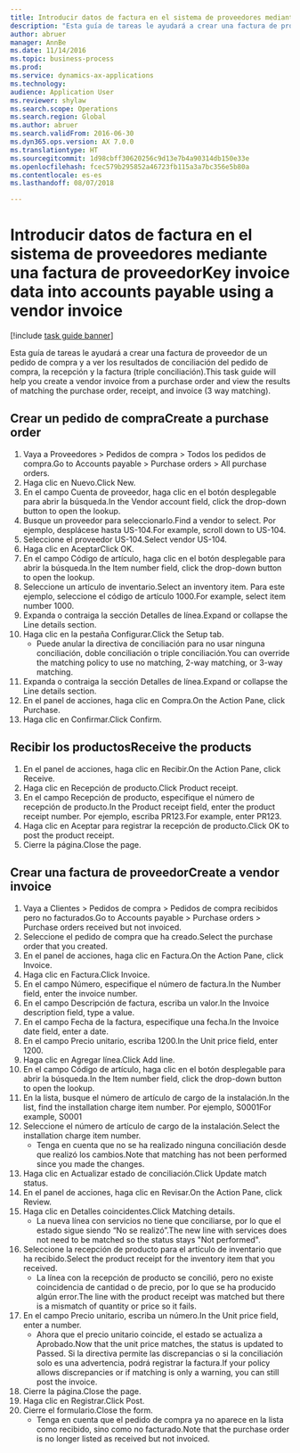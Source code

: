 ```yaml
--- 
title: Introducir datos de factura en el sistema de proveedores mediante una factura de proveedor
description: "Esta guía de tareas le ayudará a crear una factura de proveedor de un pedido de compra y a ver los resultados de conciliación del pedido de compra, la recepción y la factura (triple conciliación)."
author: abruer
manager: AnnBe
ms.date: 11/14/2016
ms.topic: business-process
ms.prod: 
ms.service: dynamics-ax-applications
ms.technology: 
audience: Application User
ms.reviewer: shylaw
ms.search.scope: Operations
ms.search.region: Global
ms.author: abruer
ms.search.validFrom: 2016-06-30
ms.dyn365.ops.version: AX 7.0.0
ms.translationtype: HT
ms.sourcegitcommit: 1d98cbff30620256c9d13e7b4a90314db150e33e
ms.openlocfilehash: fcec579b295852a46723fb115a3a7bc356e5b80a
ms.contentlocale: es-es
ms.lasthandoff: 08/07/2018

---
```

# <a name="key-invoice-data-into-accounts-payable-using-a-vendor-invoice"></a><span data-ttu-id="09629-103">Introducir datos de factura en el sistema de proveedores mediante una factura de proveedor</span><span class="sxs-lookup"><span data-stu-id="09629-103">Key invoice data into accounts payable using a vendor invoice</span></span>

[!include [task guide banner](../../includes/task-guide-banner.md)]

<span data-ttu-id="09629-104">Esta guía de tareas le ayudará a crear una factura de proveedor de un pedido de compra y a ver los resultados de conciliación del pedido de compra, la recepción y la factura (triple conciliación).</span><span class="sxs-lookup"><span data-stu-id="09629-104">This task guide will help you create a vendor invoice from a purchase order and view the results of matching the purchase order, receipt, and invoice (3 way matching).</span></span>


## <a name="create-a-purchase-order"></a><span data-ttu-id="09629-105">Crear un pedido de compra</span><span class="sxs-lookup"><span data-stu-id="09629-105">Create a purchase order</span></span>
1. <span data-ttu-id="09629-106">Vaya a Proveedores > Pedidos de compra > Todos los pedidos de compra.</span><span class="sxs-lookup"><span data-stu-id="09629-106">Go to Accounts payable > Purchase orders > All purchase orders.</span></span>
2. <span data-ttu-id="09629-107">Haga clic en Nuevo.</span><span class="sxs-lookup"><span data-stu-id="09629-107">Click New.</span></span>
3. <span data-ttu-id="09629-108">En el campo Cuenta de proveedor, haga clic en el botón desplegable para abrir la búsqueda.</span><span class="sxs-lookup"><span data-stu-id="09629-108">In the Vendor account field, click the drop-down button to open the lookup.</span></span>
4. <span data-ttu-id="09629-109">Busque un proveedor para seleccionarlo.</span><span class="sxs-lookup"><span data-stu-id="09629-109">Find a vendor to select.</span></span> <span data-ttu-id="09629-110">Por ejemplo, desplácese hasta US-104.</span><span class="sxs-lookup"><span data-stu-id="09629-110">For example, scroll down to US-104.</span></span>
5. <span data-ttu-id="09629-111">Seleccione el proveedor US-104.</span><span class="sxs-lookup"><span data-stu-id="09629-111">Select vendor US-104.</span></span>
6. <span data-ttu-id="09629-112">Haga clic en Aceptar</span><span class="sxs-lookup"><span data-stu-id="09629-112">Click OK.</span></span>
7. <span data-ttu-id="09629-113">En el campo Código de artículo, haga clic en el botón desplegable para abrir la búsqueda.</span><span class="sxs-lookup"><span data-stu-id="09629-113">In the Item number field, click the drop-down button to open the lookup.</span></span>
8. <span data-ttu-id="09629-114">Seleccione un artículo de inventario.</span><span class="sxs-lookup"><span data-stu-id="09629-114">Select an inventory item.</span></span> <span data-ttu-id="09629-115">Para este ejemplo, seleccione el código de artículo 1000.</span><span class="sxs-lookup"><span data-stu-id="09629-115">For example, select item number 1000.</span></span>
9. <span data-ttu-id="09629-116">Expanda o contraiga la sección Detalles de línea.</span><span class="sxs-lookup"><span data-stu-id="09629-116">Expand or collapse the Line details section.</span></span>
10. <span data-ttu-id="09629-117">Haga clic en la pestaña Configurar.</span><span class="sxs-lookup"><span data-stu-id="09629-117">Click the Setup tab.</span></span>
    * <span data-ttu-id="09629-118">Puede anular la directiva de conciliación para no usar ninguna conciliación, doble conciliación o triple conciliación.</span><span class="sxs-lookup"><span data-stu-id="09629-118">You can override the matching policy to use no matching, 2-way matching, or 3-way matching.</span></span>  
11. <span data-ttu-id="09629-119">Expanda o contraiga la sección Detalles de línea.</span><span class="sxs-lookup"><span data-stu-id="09629-119">Expand or collapse the Line details section.</span></span>
12. <span data-ttu-id="09629-120">En el panel de acciones, haga clic en Compra.</span><span class="sxs-lookup"><span data-stu-id="09629-120">On the Action Pane, click Purchase.</span></span>
13. <span data-ttu-id="09629-121">Haga clic en Confirmar.</span><span class="sxs-lookup"><span data-stu-id="09629-121">Click Confirm.</span></span>

## <a name="receive-the-products"></a><span data-ttu-id="09629-122">Recibir los productos</span><span class="sxs-lookup"><span data-stu-id="09629-122">Receive the products</span></span>
1. <span data-ttu-id="09629-123">En el panel de acciones, haga clic en Recibir.</span><span class="sxs-lookup"><span data-stu-id="09629-123">On the Action Pane, click Receive.</span></span>
2. <span data-ttu-id="09629-124">Haga clic en Recepción de producto.</span><span class="sxs-lookup"><span data-stu-id="09629-124">Click Product receipt.</span></span>
3. <span data-ttu-id="09629-125">En el campo Recepción de producto, especifique el número de recepción de producto.</span><span class="sxs-lookup"><span data-stu-id="09629-125">In the Product receipt field, enter the product receipt number.</span></span> <span data-ttu-id="09629-126">Por ejemplo, escriba PR123.</span><span class="sxs-lookup"><span data-stu-id="09629-126">For example, enter PR123.</span></span>
4. <span data-ttu-id="09629-127">Haga clic en Aceptar para registrar la recepción de producto.</span><span class="sxs-lookup"><span data-stu-id="09629-127">Click OK to post the product receipt.</span></span>
5. <span data-ttu-id="09629-128">Cierre la página.</span><span class="sxs-lookup"><span data-stu-id="09629-128">Close the page.</span></span>

## <a name="create-a-vendor-invoice"></a><span data-ttu-id="09629-129">Crear una factura de proveedor</span><span class="sxs-lookup"><span data-stu-id="09629-129">Create a vendor invoice</span></span>
1. <span data-ttu-id="09629-130">Vaya a Clientes > Pedidos de compra > Pedidos de compra recibidos pero no facturados.</span><span class="sxs-lookup"><span data-stu-id="09629-130">Go to Accounts payable > Purchase orders > Purchase orders received but not invoiced.</span></span>
2. <span data-ttu-id="09629-131">Seleccione el pedido de compra que ha creado.</span><span class="sxs-lookup"><span data-stu-id="09629-131">Select the purchase order that you created.</span></span>
3. <span data-ttu-id="09629-132">En el panel de acciones, haga clic en Factura.</span><span class="sxs-lookup"><span data-stu-id="09629-132">On the Action Pane, click Invoice.</span></span>
4. <span data-ttu-id="09629-133">Haga clic en Factura.</span><span class="sxs-lookup"><span data-stu-id="09629-133">Click Invoice.</span></span>
5. <span data-ttu-id="09629-134">En el campo Número, especifique el número de factura.</span><span class="sxs-lookup"><span data-stu-id="09629-134">In the Number field, enter the invoice number.</span></span>
6. <span data-ttu-id="09629-135">En el campo Descripción de factura, escriba un valor.</span><span class="sxs-lookup"><span data-stu-id="09629-135">In the Invoice description field, type a value.</span></span>
7. <span data-ttu-id="09629-136">En el campo Fecha de la factura, especifique una fecha.</span><span class="sxs-lookup"><span data-stu-id="09629-136">In the Invoice date field, enter a date.</span></span>
8. <span data-ttu-id="09629-137">En el campo Precio unitario, escriba 1200.</span><span class="sxs-lookup"><span data-stu-id="09629-137">In the Unit price field, enter 1200.</span></span>
9. <span data-ttu-id="09629-138">Haga clic en Agregar línea.</span><span class="sxs-lookup"><span data-stu-id="09629-138">Click Add line.</span></span>
10. <span data-ttu-id="09629-139">En el campo Código de artículo, haga clic en el botón desplegable para abrir la búsqueda.</span><span class="sxs-lookup"><span data-stu-id="09629-139">In the Item number field, click the drop-down button to open the lookup.</span></span>
11. <span data-ttu-id="09629-140">En la lista, busque el número de artículo de cargo de la instalación.</span><span class="sxs-lookup"><span data-stu-id="09629-140">In the list, find the installation charge item number.</span></span> <span data-ttu-id="09629-141">Por ejemplo, S0001</span><span class="sxs-lookup"><span data-stu-id="09629-141">For example, S0001</span></span>
12. <span data-ttu-id="09629-142">Seleccione el número de artículo de cargo de la instalación.</span><span class="sxs-lookup"><span data-stu-id="09629-142">Select the installation charge item number.</span></span>
    * <span data-ttu-id="09629-143">Tenga en cuenta que no se ha realizado ninguna conciliación desde que realizó los cambios.</span><span class="sxs-lookup"><span data-stu-id="09629-143">Note that matching has not been performed since you made the changes.</span></span>  
13. <span data-ttu-id="09629-144">Haga clic en Actualizar estado de conciliación.</span><span class="sxs-lookup"><span data-stu-id="09629-144">Click Update match status.</span></span>
14. <span data-ttu-id="09629-145">En el panel de acciones, haga clic en Revisar.</span><span class="sxs-lookup"><span data-stu-id="09629-145">On the Action Pane, click Review.</span></span>
15. <span data-ttu-id="09629-146">Haga clic en Detalles coincidentes.</span><span class="sxs-lookup"><span data-stu-id="09629-146">Click Matching details.</span></span>
    * <span data-ttu-id="09629-147">La nueva línea con servicios no tiene que conciliarse, por lo que el estado sigue siendo “No se realizó”.</span><span class="sxs-lookup"><span data-stu-id="09629-147">The new line with services does not need to be matched so the status stays "Not performed".</span></span>  
16. <span data-ttu-id="09629-148">Seleccione la recepción de producto para el artículo de inventario que ha recibido.</span><span class="sxs-lookup"><span data-stu-id="09629-148">Select the product receipt for the inventory item that you received.</span></span>
    * <span data-ttu-id="09629-149">La línea con la recepción de producto se concilió, pero no existe coincidencia de cantidad o de precio, por lo que se ha producido algún error.</span><span class="sxs-lookup"><span data-stu-id="09629-149">The line with the product receipt was matched but there is a mismatch of quantity or price so it fails.</span></span>  
17. <span data-ttu-id="09629-150">En el campo Precio unitario, escriba un número.</span><span class="sxs-lookup"><span data-stu-id="09629-150">In the Unit price field, enter a number.</span></span>
    * <span data-ttu-id="09629-151">Ahora que el precio unitario coincide, el estado se actualiza a Aprobado.</span><span class="sxs-lookup"><span data-stu-id="09629-151">Now that the unit price matches, the status is updated to Passed.</span></span> <span data-ttu-id="09629-152">Si la directiva permite las discrepancias o si la conciliación solo es una advertencia, podrá registrar la factura.</span><span class="sxs-lookup"><span data-stu-id="09629-152">If your policy allows discrepancies or if matching is only a warning, you can still post the invoice.</span></span>  
18. <span data-ttu-id="09629-153">Cierre la página.</span><span class="sxs-lookup"><span data-stu-id="09629-153">Close the page.</span></span>
19. <span data-ttu-id="09629-154">Haga clic en Registrar.</span><span class="sxs-lookup"><span data-stu-id="09629-154">Click Post.</span></span>
20. <span data-ttu-id="09629-155">Cierre el formulario.</span><span class="sxs-lookup"><span data-stu-id="09629-155">Close the form.</span></span>
    * <span data-ttu-id="09629-156">Tenga en cuenta que el pedido de compra ya no aparece en la lista como recibido, sino como no facturado.</span><span class="sxs-lookup"><span data-stu-id="09629-156">Note that the purchase order is no longer listed as received but not invoiced.</span></span>  


